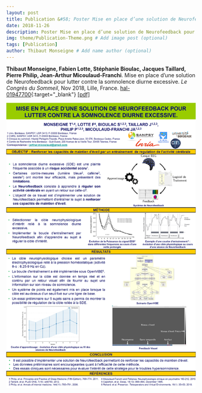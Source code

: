 ```yaml
---
layout: post
title: Publication &#58; Poster Mise en place d’une solution de Neurofeedback pour lutter contre la somnolence diurne excessive
date: 2018-11-26
description: Poster Mise en place d’une solution de Neurofeedback pour lutter contre la somnolence diurne excessive
img: theme/Publication-Theme.png # Add image post (optional)
tags: [Publication]
author: Thibaut Monseigne # Add name author (optional)
---
```


**Thibaut Monseigne, Fabien Lotte, Stéphanie Bioulac, Jacques Taillard, Pierre Philip, Jean-Arthur Micoulaud-Franchi**. Mise en place d’une solution de Neurofeedback pour lutter contre la somnolence diurne excessive. <i>Le Congrès du Sommeil</i>, Nov 2018, Lille, France. [hal-01947700](https://hal.inria.fr/hal-01947700){:target="_blank"} [[pdf]](/assets/articles/Poster_NEUROPERF.pdf)

![WIP](/assets/articles/Poster_NEUROPERF.png)
